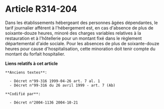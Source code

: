 # Article R314-204

Dans les établissements hébergeant des personnes âgées dépendantes, le tarif journalier afférent à l'hébergement est, en cas
d'absence de plus de soixante-douze heures, minoré des charges variables relatives à la restauration et à l'hôtellerie pour
un montant fixé dans le règlement départemental d'aide sociale. Pour les absences de plus de soixante-douze heures pour cause
d'hospitalisation, cette minoration doit tenir compte du montant du forfait hospitalier.

**Liens relatifs à cet article**

	**Anciens textes**:

	  - Décret n°99-316 1999-04-26 art. 7 al. 1
	  - Décret n°99-316 du 26 avril 1999 - art. 7 (Ab)

	**Codifié par**:

	  - Décret n°2004-1136 2004-10-21
